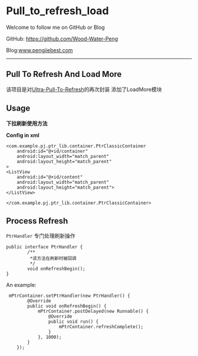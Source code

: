 # Pull_to_refresh_load

Welcome to follow me on GitHub or Blog

GitHub: https://github.com/Wood-Water-Peng

Blog:www.pengjiebest.com

---
## Pull To Refresh And Load More  

该项目是对<a href="https://github.com/liaohuqiu/android-Ultra-Pull-To-Refresh">Ultra-Pull-To-Refresh</a>的再次封装
添加了LoadMore模块

## Usage

**下拉刷新使用方法**

**Config in xml**

    <com.example.pj.ptr_lib.container.PtrClassicContainer
        android:id="@+id/container"
        android:layout_width="match_parent"
        android:layout_height="match_parent"
    >
    <ListView
        android:id="@+id/content"
        android:layout_width="match_parent"
        android:layout_height="match_parent">
    </ListView>
   
    </com.example.pj.ptr_lib.container.PtrClassicContainer>
    

## Process Refresh

`PtrHandler` 专门处理刷新操作


    public interface PtrHandler {
            /**
             *该方法在刷新时被回调
             */
            void onRefreshBegin();
    }
    
An example:  


     mPtrContainer.setPtrHandler(new PtrHandler() {
            @Override
            public void onRefreshBegin() {
                mPtrContainer.postDelayed(new Runnable() {
                    @Override
                    public void run() {
                        mPtrContainer.refreshComplete();
                    }
                }, 1000);
            }
        });
        
